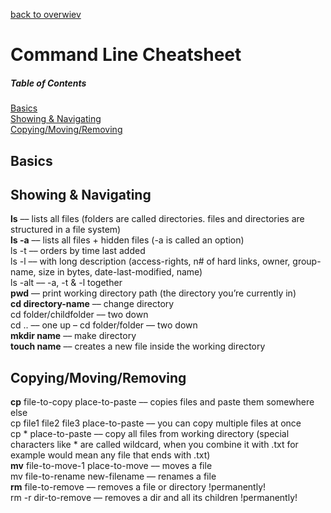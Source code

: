 [back to overwiev](/../..)

# Command Line Cheatsheet

##### Table of Contents  
[Basics](#basics)  
[Showing & Navigating](#showing--navigating)  
[Copying/Moving/Removing](#copyingmovingremoving)  

## Basics

## Showing & Navigating
**ls** –– lists all files (folders are called directories. files and directories are structured in a file system)  
**ls -a** –– lists all files + hidden files (-a is called an option)  
ls -t –– orders by time last added  
ls -l –– with long description (access-rights, n# of hard links, owner, group-name, size in bytes, date-last-modified, name)  
ls -alt –– -a, -t & -l together  
**pwd** –– print working directory path (the directory you’re currently in)  
**cd directory-name** –– change directory  
cd folder/childfolder –– two down  
cd .. –– one up – cd folder/folder –– two down  
**mkdir name** –– make directory  
**touch name** –– creates a new file inside the working directory

## Copying/Moving/Removing
**cp** file-to-copy place-to-paste –– copies files and paste them somewhere else  
cp file1 file2 file3 place-to-paste –– you can copy multiple files at once  
cp * place-to-paste –– copy all files from working directory  (special characters like * are called wildcard, when you combine it with .txt for example would mean any file that ends with .txt)    
**mv** file-to-move-1 place-to-move –– moves a file  
mv file-to-rename new-filename –– renames a file  
**rm** file-to-remove –– removes a file or directory !permanently!  
rm -r dir-to-remove –– removes a dir and all its children !permanently!  